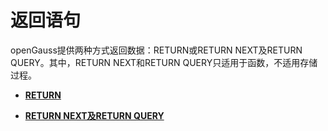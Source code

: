 # 返回语句<a name="ZH-CN_TOPIC_0289899872"></a>

openGauss提供两种方式返回数据：RETURN或RETURN NEXT及RETURN QUERY。其中，RETURN NEXT和RETURN QUERY只适用于函数，不适用存储过程。

-   **[RETURN](RETURN.md)**  

-   **[RETURN NEXT及RETURN QUERY](RETURN-NEXT及RETURN-QUERY.md)**  



